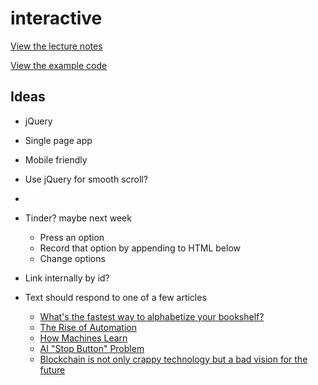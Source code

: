 # interactive

[View the lecture notes](/lectures/week5)

[View the example code](/homework/interactive/example)

## Ideas

- jQuery
- Single page app
- Mobile friendly
- Use jQuery for smooth scroll?
-
- Tinder? maybe next week
  - Press an option
  - Record that option by appending to HTML below
  - Change options
- Link internally by id?

- Text should respond to one of a few articles
  - [What's the fastest way to alphabetize your bookshelf?](https://youtu.be/WaNLJf8xzC4)
  - [The Rise of Automation](https://youtu.be/WSKi8HfcxEk)
  - [How Machines Learn](https://youtu.be/R9OHn5ZF4Uo)
  - [AI "Stop Button" Problem](https://youtu.be/3TYT1QfdfsM)
  - [Blockchain is not only crappy technology but a bad vision for the future](https://medium.com/@kaistinchcombe/decentralized-and-trustless-crypto-paradise-is-actually-a-medieval-hellhole-c1ca122efde)
